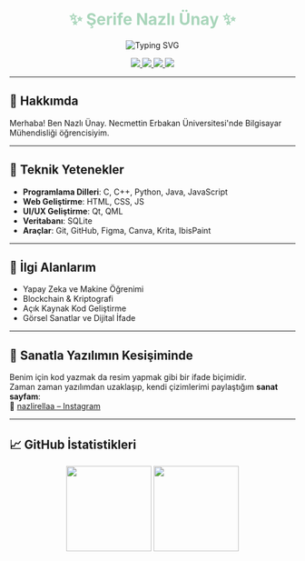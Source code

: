 <h1 align="center" style="color:#A8D5BA;">✨ Şerife Nazlı Ünay ✨</h1>

<p align="center">
  <img src="https://readme-typing-svg.herokuapp.com?font=Fira+Code&pause=1000&color=F4C1D9&center=true&vCenter=true&width=435&lines=Computer+Engineering+Student;AI+%7C+Qt+%7C+C%2B%2B+Enthusiast;Tech+%2B+Art+%3D+🧠+%2B+🎨;Creative+Problem+Solver+%F0%9F%94%A5" alt="Typing SVG" />
</p>

<p align="center">
  <a href="https://github.com/NazliUnay">
    <img src="https://img.shields.io/badge/GitHub-NazliUnay-F4C1D9?style=for-the-badge&logo=github&logoColor=white" />
  </a>
  <a href="https://linkedin.com/in/nazlirella">
    <img src="https://img.shields.io/badge/LinkedIn-nazlirella-A8D5BA?style=for-the-badge&logo=linkedin&logoColor=white" />
  </a>
  <a href="https://medium.com/@nazli_unay">
    <img src="https://img.shields.io/badge/Medium-nazli__unay-F4C1D9?style=for-the-badge&logo=medium&logoColor=white" />
  </a>
  <a href="https://www.instagram.com/nazlirellaa/">
    <img src="https://img.shields.io/badge/Art%20Gallery-@nazlirellaa-A8D5BA?style=for-the-badge&logo=instagram&logoColor=white" />
  </a>
</p>

---

## 🌟 Hakkımda

Merhaba! Ben Nazlı Ünay. Necmettin Erbakan Üniversitesi'nde Bilgisayar Mühendisliği öğrencisiyim.  

---

## 💼 Teknik Yetenekler

- **Programlama Dilleri**: C, C++, Python, Java, JavaScript
- **Web Geliştirme**: HTML, CSS, JS
- **UI/UX Geliştirme**: Qt, QML
- **Veritabanı**: SQLite
- **Araçlar**: Git, GitHub, Figma, Canva, Krita, IbisPaint

---

## 🧠 İlgi Alanlarım

- Yapay Zeka ve Makine Öğrenimi  
- Blockchain & Kriptografi  
- Açık Kaynak Kod Geliştirme  
- Görsel Sanatlar ve Dijital İfade  

---

## 🎨 Sanatla Yazılımın Kesişiminde

Benim için kod yazmak da resim yapmak gibi bir ifade biçimidir.  
Zaman zaman yazılımdan uzaklaşıp, kendi çizimlerimi paylaştığım **sanat sayfam**:  
🔗 [nazlirellaa – Instagram](https://www.instagram.com/nazlirellaa/)

---

## 📈 GitHub İstatistikleri

<p align="center">
  <img src="https://github-readme-stats.vercel.app/api?username=NazliUnay&show_icons=true&theme=radical&hide=issues" height="150">
  <img src="https://github-readme-stats.vercel.app/api/top-langs/?username=NazliUnay&layout=compact&theme=radical" height="150">
</p>


